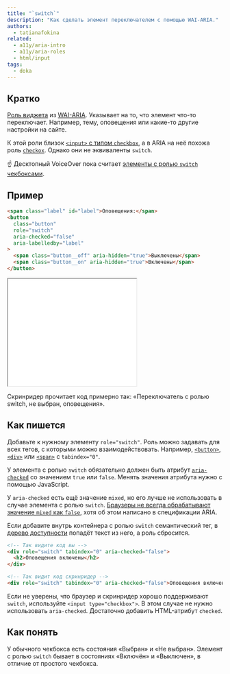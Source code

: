```yaml
---
title: "`switch`"
description: "Как сделать элемент переключателем с помощью WAI-ARIA."
authors:
  - tatianafokina
related:
  - a11y/aria-intro
  - a11y/aria-roles
  - html/input
tags:
  - doka
---
```


## Кратко

[Роль виджета](/a11y/aria-roles/#roli-vidzhetov) из [WAI-ARIA](/a11y/aria-intro/#specifikaciya). Указывает на то, что элемент что-то переключает. Например, тему, оповещения или какие-то другие настройки на сайте.

К этой роли близок [`<input>` с типом `checkbox`](/html/input/#type), а в ARIA на неё похожа роль [`checkox`](/a11y/role-checkbox/). Однако они не эквиваленты `switch`.

<aside>

☝ Десктопный VoiceOver пока считает [элементы с ролью `switch` чекбоксами](https://bugs.webkit.org/show_bug.cgi?id=196354).

</aside>

## Пример

```html
<span class="label" id="label">Оповещения:</span>
<button
  class="button"
  role="switch"
  aria-checked="false"
  aria-labelledby="label"
>
  <span class="button__off" aria-hidden="true">Выключены</span>
  <span class="button__on" aria-hidden="true">Включены</span>
</button>
```

<iframe title="Переключатель оповещений с ролью switch" src="demos/button-with-switch-role/" height="250"></iframe>

Скринридер прочитает код примерно так: «Переключатель с ролью switch, не выбран, оповещения».

## Как пишется

Добавьте к нужному элементу `role="switch"`. Роль можно задавать для всех тегов, с которыми можно взаимодействовать. Например, [`<button>`](/html/button/), [`<div>`](/html/div/) или [`<span>`](/html/span/) с `tabindex="0"`.

У элемента с ролью `switch` обязательно должен быть атрибут [`aria-checked`](/a11y/aria-checked/) со значением `true` или `false`. Менять значения атрибута нужно с помощью JavaScript.

У `aria-checked` есть ещё значение `mixed`, но его лучше не использовать в случае элемента с ролью `switch`. [Браузеры не всегда обрабатывают значение `mixed` как `false`](https://adrianroselli.com/2021/10/switch-role-support.html), хотя об этом написано в спецификации ARIA.

Если добавите внутрь контейнера с ролью `switch` семантический тег, в [дерево доступности](/a11y/screenreaders/#derevo-dostupnosti) попадёт текст из него, а роль сбросится.

```html
<!-- Так видите код вы -->
<div role="switch" tabindex="0" aria-checked="false">
  <h2>Оповещения включены</h2>
</div>

<!-- Так видит код скринридер -->
<div role="switch" tabindex="0" aria-checked="false">Оповещения включены</div>
```

Если не уверены, что браузер и скринридер хорошо поддерживают `switch`, используйте `<input type="checkbox">`. В этом случае не нужно использовать `aria-checked`. Достаточно добавить HTML-атрибут `checked`.

## Как понять

У обычного чекбокса есть состояния «Выбран» и «Не выбран». Элемент с ролью `switch` бывает в состояниях «Включён» и «Выключен», в отличие от простого чекбокса.
